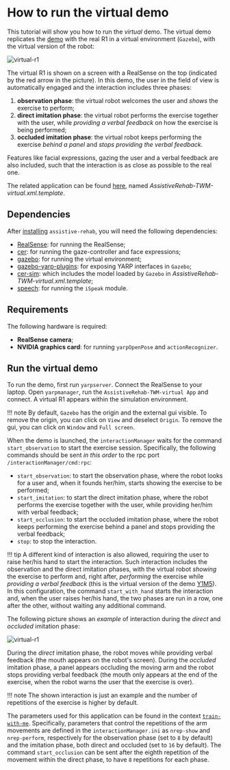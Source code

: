 # How to run the virtual demo

This tutorial will show you how to run the _virtual_ demo.
The virtual demo replicates the [demo](https://robotology.github.io/assistive-rehab/doc/mkdocs/site/main_apps/) with the real R1 in a virtual environment (`Gazebo`), with the virtual version of the robot:

![virtual-r1](https://user-images.githubusercontent.com/9716288/58802764-4104ab80-860e-11e9-868f-fce8e7708d49.png)

The virtual R1 is shown on a screen with a RealSense on the top (indicated by the red arrow in the picture).
In this demo, the user in the field of view is automatically engaged and the interaction includes three phases:

  1. **observation phase**: the virtual robot welcomes the user and _shows_ the exercise to perform;
  2. **direct imitation phase**: the virtual robot performs the exercise together with the user, while _providing a verbal feedback_ on how the exercise is being performed;
  3. **occluded imitation phase**: the virtual robot keeps performing the exercise _behind a panel_ and _stops providing the verbal feedback_.

Features like facial expressions, gazing the user and a verbal feedback are also included, such that the interaction is as close as possible to the real one.

The related application can be found [here](https://github.com/robotology/assistive-rehab/tree/master/app/scripts), named _AssistiveRehab-TWM-virtual.xml.template_.

## Dependencies

After [installing](https://robotology.github.io/assistive-rehab/doc/mkdocs/site/install/) `assistive-rehab`, you will need the following dependencies:

- [RealSense](https://github.com/IntelRealSense/librealsense): for running the RealSense;
- [cer](https://github.com/robotology/cer): for running the gaze-controller and face expressions;
- [gazebo](http://gazebosim.org/tutorials?cat=install): for running the virtual environment;
- [gazebo-yarp-plugins](https://github.com/robotology/gazebo-yarp-plugins): for exposing YARP interfaces in `Gazebo`;
- [cer-sim](https://github.com/robotology/cer-sim): which includes the model loaded by `Gazebo` in _AssistiveRehab-TWM-virtual.xml.template_;
- [speech](https://github.com/robotology/speech): for running the `iSpeak` module.

## Requirements

The following hardware is required:

- **RealSense camera**;
- **NVIDIA graphics card**: for running `yarpOpenPose` and `actionRecognizer`.

## Run the virtual demo

To run the demo, first run `yarpserver`.
Connect the RealSense to your laptop.
Open `yarpmanager`, run the `AssistiveRehab-TWM-virtual App` and connect.
A virtual R1 appears within the simulation environment.

!!! note
    By default, `Gazebo` has the origin and the external gui visible. To remove the origin, you can click on `View` and deselect `Origin`. To remove the gui, you can click on `Window` and `Full screen`.

When the demo is launched, the `interactionManager` waits for the command `start_observation` to start the exercise session. Specifically, the following commands should be sent _in this order_ to the rpc port `/interactionManager/cmd:rpc`:

- `start_observation`: to start the observation phase, where the robot looks for a user and, when it founds her/him, starts showing the exercise to be performed;
- `start_imitation`: to start the direct imitation phase, where the robot performs the exercise together with the user, while providing her/him with verbal feedback;
- `start_occlusion`: to start the occluded imitation phase, where the robot keeps performing the exercise behind a panel and stops providing the verbal feedback;
- `stop`: to stop the interaction.

!!! tip
    A different kind of interaction is also allowed, requiring the user to raise her/his hand to start the interaction. Such interaction includes the observation and the direct imitation phases, with the virtual robot _showing_ the exercise to perform and, right after, _performing_ the exercise while _providing a verbal feedback_ (this is the virtual version of the demo [Y1M5](Y1M5.md)). In this configuration, the command `start_with_hand` starts the interaction and, when the user raises her/his hand, the two phases are run in a row, one after the other, without waiting any additional command.

The following picture shows an _example_ of interaction during the _direct_ and _occluded_ imitation phase:

![virtual-r1](https://user-images.githubusercontent.com/9716288/58812028-45868f80-8621-11e9-8c06-95df4f0a4d7e.gif)


During the _direct_ imitation phase, the robot moves while providing verbal feedback (the mouth appears on the robot's screen). During the _occluded_ imitation phase, a panel appears occluding the moving arm and the robot stops providing verbal feedback (the mouth only appears at the end of the exercise, when the robot warns the user that the exercise is over).

!!! note
    The shown interaction is just an example and the number of repetitions of the exercise is higher by default.

The parameters used for this application can be found in the context [`train-with-me`](https://github.com/robotology/assistive-rehab/tree/master/app/conf/train-with-me). Specifically, parameters that control the repetitions of the arm movements are defined in the  `interactionManager.ini` as `nrep-show` and `nrep-perform`, respectively for the observation phase (set to `8` by default) and the imitation phase, both direct and occluded (set to `16` by default). The command `start_occlusion` can be sent after the eighth  repetition of the movement within the direct phase, to have `8` repetitions for each phase.
